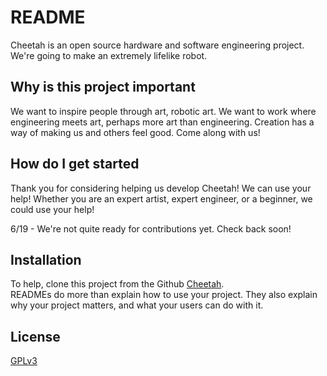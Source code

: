 # README

Cheetah is an open source hardware and software engineering project. We're going to make an extremely lifelike robot.


## Why is this project important

We want to inspire people through art, robotic art. We want to work where engineering meets art, perhaps more art than engineering. Creation has a way of making us and others feel good. Come along with us!


## How do I get started

Thank you for considering helping us develop Cheetah! We can use your help! Whether you are an expert artist, expert engineer, or a beginner, we could use your help!

6/19 - We're not quite ready for contributions yet. Check back soon!


## Installation

To help, clone this project from the Github [Cheetah](https://github.com/jhmeikle/Cheetah).  
READMEs do more than explain how to use your project. They also explain why your project matters, and what your users can do with it.


## License
[GPLv3](https://www.gnu.org/licenses/gpl-3.0.en.html)